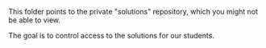 This folder points to the private "solutions"
repository, which you might not be able to view.

The goal is to control access to the solutions
for our students.